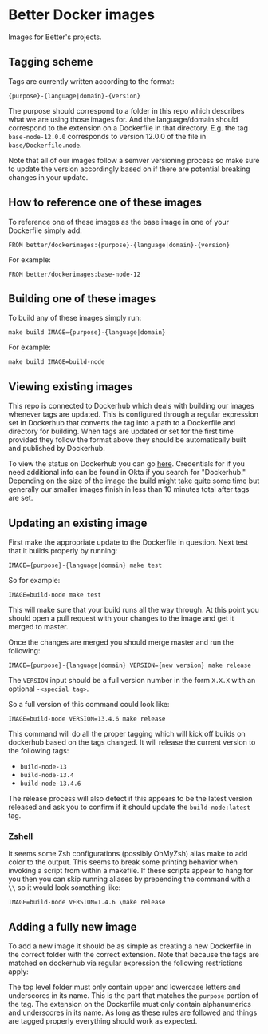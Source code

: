 # Better Docker images

Images for Better's projects.

## Tagging scheme

Tags are currently written according to the format:

```
{purpose}-{language|domain}-{version}
```

The purpose should correspond to a folder in this repo which describes
what we are using those images for. And the language/domain should
correspond to the extension on a Dockerfile in that directory. E.g. the
tag `base-node-12.0.0` corresponds to version 12.0.0 of the file in
`base/Dockerfile.node`.

Note that all of our images follow a semver versioning process so make
sure to update the version accordingly based on if there are potential breaking
changes in your update.

## How to reference one of these images

To reference one of these images as the base image in one of your
Dockerfile simply add:

`FROM better/dockerimages:{purpose}-{language|domain}-{version}`

For example:

`FROM better/dockerimages:base-node-12`

## Building one of these images

To build any of these images simply run:

`make build IMAGE={purpose}-{language|domain}`

For example:

`make build IMAGE=build-node`

## Viewing existing images

This repo is connected to Dockerhub which deals with building our images
whenever tags are updated. This is configured through a regular
expression set in Dockerhub that converts the tag into a path to a
Dockerfile and directory for building. When tags are updated or set for
the first time provided they follow the format above they should be
automatically built and published by Dockerhub.

To view the status on Dockerhub you can go [here](https://hub.docker.com/repository/docker/better/dockerimages).
Credentials for if you need additional info can be found in Okta if you
search for "Dockerhub." Depending on the size of the image the build
might take quite some time but generally our smaller images finish in
less than 10 minutes total after tags are set.

## Updating an existing image

First make the appropriate update to the Dockerfile in question. Next
test that it builds properly by running:

`IMAGE={purpose}-{language|domain} make test`

So for example:

`IMAGE=build-node make test`

This will make sure that your build runs all the way through. At this
point you should open a pull request with your changes to the image and
get it merged to master.

Once the changes are merged you should merge master and run the
following:

`IMAGE={purpose}-{language|domain} VERSION={new version} make release`

The `VERSION` input should be a full version number in the form `X.X.X`
with an optional `-<special tag>`.

So a full version of this command could look like:

`IMAGE=build-node VERSION=13.4.6 make release`

This command will do all the proper tagging which will kick off builds
on dockerhub based on the tags changed. It will release the current
version to the following tags:

- `build-node-13`
- `build-node-13.4`
- `build-node-13.4.6`

The release process will also detect if this appears to be the latest
version released and ask you to confirm if it should update the `build-node:latest` tag.

### Zshell

It seems some Zsh configurations (possibly OhMyZsh) alias make to add
color to the output. This seems to break some printing behavior when
invoking a script from within a makefile. If these scripts appear to
hang for you then you can skip running aliases by prepending the command
with a `\\` so it would look something like:

`IMAGE=build-node VERSION=1.4.6 \make release`

## Adding a fully new image

To add a new image it should be as simple as creating a new Dockerfile
in the correct folder with the correct extension. Note that because the
tags are matched on dockerhub via regular expression the following
restrictions apply:

The top level folder must only contain upper and lowercase letters and
underscores in its name. This is the part that matches the `purpose`
portion of the tag. The extension on the Dockerfile must only contain
alphanumerics and underscores in its name. As long as these rules are
followed and things are tagged properly everything should work as
expected.

